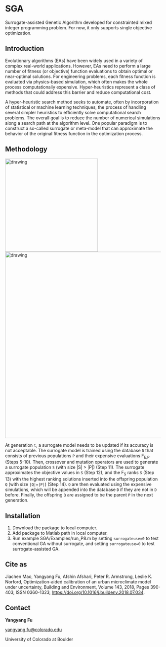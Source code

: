 # SGA
Surrogate-assisted Genetic Algorithm developed for constrainted mixed integer programming problem. For now, it only supports single objective optimization.

## Introduction
Evolutionary algorithms (EAs) have been widely used in a variety of
complex real-world applications. However, EAs need to perform a large
number of fitness (or objective) function evaluations to obtain optimal
or near-optimal solutions. For engineering problems, each fitness
function is evaluated via physics-based simulation, which often makes
the whole process computationally expensive. Hyper-heuristics represent
a class of methods that could address this barrier and reduce
computational cost.

A hyper-heuristic search method seeks to automate, often by incorporation
of statistical or machine learning techniques, the process of
handling several simpler heuristics to efficiently solve computational
search problems. The overall goal is to reduce the number of numerical
simulations along a search path at the algorithm level. One popular
paradigm is to construct a so-called surrogate or meta-model that can
approximate the behavior of the original fitness function in the optimization
process.

## Methodology
<img src="https://github.com/YangyangFu/SGA/blob/master/SGA/Resources/images/sga.png" alt="drawing" width="300"/>

<img src="https://github.com/YangyangFu/SGA/blob/master/SGA/Resources/images/sga-psudocode.png" alt="drawing" width="600"/>

At generation ``t``, a surrogate model needs to be updated if its accuracy is not acceptable. The
surrogate model is trained using the database ``D`` that consists of previous
populations ``P`` and their expensive evaluations F<sub>E,P</sub> (Steps 5-10). Then,
crossover and mutation operators are used to generate a surrogate population
``S`` (with size |S| > |P|) (Step 11). The surrogate approximates the
objective values in ``S`` (Step 12), and the F<sub>S</sub> ranks ``S`` (Step 13) with the
highest ranking solutions inserted into the offspring population ``Q`` (with
size ``|Q|=|P|``) (Step 14). ``Q`` are then evaluated using the expensive 
simulations, which will be appended into the database ``D`` if they
are not in ``D`` before. Finally, the offspring ``Q`` are assigned to be the parent
``P`` in the next generation.

## Installation
1. Download the package to local computer.
2. Add package to Matlab path in local computer.
3. Run example SGA/Examples/run_P8.m by setting <code>surrogateuse=0</code> to test conventional GA without surrogate, and setting <code>surrogateuse=0</code> to test surrogate-assisted GA.

## Cite as
Jiachen Mao, Yangyang Fu, Afshin Afshari, Peter R. Armstrong, Leslie K. Norford, Optimization-aided calibration of an urban microclimate model under uncertainty, Building and Environment, Volume 143, 2018, Pages 390-403, ISSN 0360-1323, https://doi.org/10.1016/j.buildenv.2018.07.034.
## Contact
<b>Yangyang Fu</b>

yangyang.fu@colorado.edu

University of Colorado at Boulder
